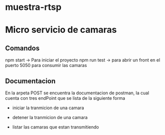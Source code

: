 # muestra-rtsp

<h1> Micro servicio de camaras </h1>

<h2>Comandos</h2>

<p>   
    npm start -> Para iniciar el proyecto
    npm run test -> para abrir un front en el puerto 5050 para consumir las camaras
<p/>

<h2>Documentacion</h2>

<p>    En la arpeta POST se encuentra la documentacion de postman, la cual cuenta con tres endPoint que se lista de la siguiente forma

* iniciar la tranmicion de una camara

* detener la tranmicion de una camara

* listar las camaras que estan transmitiendo

<p/>


